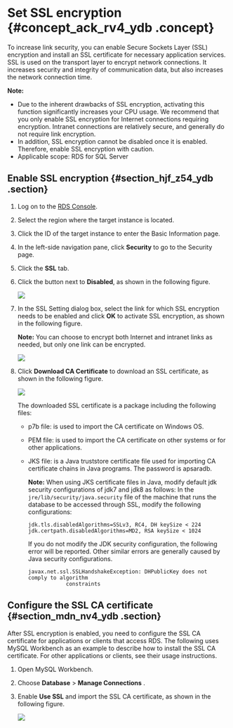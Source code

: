 # Set SSL encryption {#concept_ack_rv4_ydb .concept}

To increase link security, you can enable Secure Sockets Layer \(SSL\) encryption and install an SSL certificate for necessary application services. SSL is used on the transport layer to encrypt network connections. It increases security and integrity of communication data, but also increases the network connection time.

**Note:** 

-   Due to the inherent drawbacks of SSL encryption, activating this function significantly increases your CPU usage. We recommend that you only enable SSL encryption for Internet connections requiring encryption. Intranet connections are relatively secure, and generally do not require link encryption.
-   In addition, SSL encryption cannot be disabled once it is enabled. Therefore, enable SSL encryption with caution.
-   Applicable scope: RDS for SQL Server

## Enable SSL encryption {#section_hjf_z54_ydb .section}

1.  Log on to the [RDS Console](https://rds.console.aliyun.com/).
2.  Select the region where the target instance is located.
3.  Click the ID of the target instance to enter the Basic Information page.
4.  In the left-side navigation pane, click **Security** to go to the Security page.
5.  Click the **SSL** tab.
6.  Click the button next to **Disabled**, as shown in the following figure.

    ![](http://static-aliyun-doc.oss-cn-hangzhou.aliyuncs.com/assets/img/7949/15563334964147_en-US.png)

7.  In the SSL Setting dialog box, select the link for which SSL encryption needs to be enabled and click **OK** to activate SSL encryption, as shown in the following figure.

    **Note:** You can choose to encrypt both Internet and intranet links as needed, but only one link can be encrypted.

    ![](http://static-aliyun-doc.oss-cn-hangzhou.aliyuncs.com/assets/img/7949/15563334984148_en-US.png)

8.  Click **Download CA Certificate** to download an SSL certificate, as shown in the following figure.

    ![](http://static-aliyun-doc.oss-cn-hangzhou.aliyuncs.com/assets/img/7949/15563334984149_en-US.png)

    The downloaded SSL certificate is a package including the following files:

    -   p7b file: is used to import the CA certificate on Windows OS.
    -   PEM file: is used to import the CA certificate on other systems or for other applications.
    -   JKS file: is a Java truststore certificate file used for importing CA certificate chains in Java programs. The password is apsaradb.

        **Note:** When using JKS certificate files in Java, modify default jdk security configurations of jdk7 and jdk8 as follows: In the `jre/lib/security/java.security` file of the machine that runs the database to be accessed through SSL, modify the following configurations:

        ```
        jdk.tls.disabledAlgorithms=SSLv3, RC4, DH keySize < 224
        jdk.certpath.disabledAlgorithms=MD2, RSA keySize < 1024
        ```

        If you do not modify the JDK security configuration, the following error will be reported. Other similar errors are generally caused by Java security configurations.

        ```
        javax.net.ssl.SSLHandshakeException: DHPublicKey does not comply to algorithm
                    constraints
        ```


## Configure the SSL CA certificate {#section_mdn_nv4_ydb .section}

After SSL encryption is enabled, you need to configure the SSL CA certificate for applications or clients that access RDS. The following uses MySQL Workbench as an example to describe how to install the SSL CA certificate. For other applications or clients, see their usage instructions.

1.  Open MySQL Workbench.
2.  Choose **Database** \> **Manage Connections** .
3.  Enable **Use SSL** and import the SSL CA certificate, as shown in the following figure.

    ![](http://static-aliyun-doc.oss-cn-hangzhou.aliyuncs.com/assets/img/7949/15563334984150_en-US.png)


